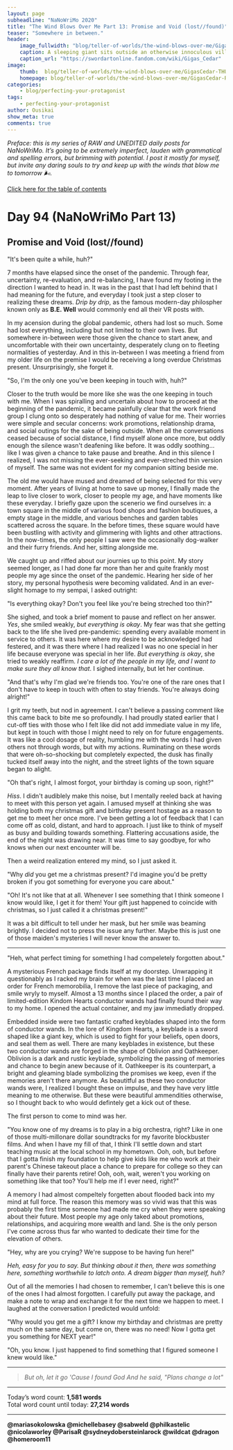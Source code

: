```yaml
---
layout: page
subheadline: "NaNoWriMo 2020"
title: "The Wind Blows Over Me Part 13: Promise and Void (lost//found)"
teaser: "Somewhere in between."
header:
    image_fullwidth: "blog/teller-of-worlds/the-wind-blows-over-me/GigasCedar-HEAD.jpg"
    caption: A sleeping giant sits outside an otherwise innoculous village at the outskirts of the virtual realm...
    caption_url: "https://swordartonline.fandom.com/wiki/Gigas_Cedar"
image:
    thumb:  blog/teller-of-worlds/the-wind-blows-over-me/GigasCedar-THUMB.png
    homepage: blog/teller-of-worlds/the-wind-blows-over-me/GigasCedar-RAW.png
categories:
    - blog/perfecting-your-protagonist
tags:
    - perfecting-your-protagonist
author: Ousikai
show_meta: true
comments: true
---
```

*Preface: this is my series of RAW and UNEDITED daily posts for NaNoWriMo. It’s going to be extremely imperfect, lauden with grammatical and spelling errors, but brimming with potential. I post it mostly for myself, but invite any daring souls to try and keep up with the winds that blow me to tomorrow :wind_face:.*

[Click here for the table of contents]({{site.url}}{{site.baseurl}}/blog/perfecting-your-protagonist/the-wind-blows-over-me-table-of-contents) <br/>

# Day 94 (NaNoWriMo Part 13)     
## Promise and Void (lost//found)

"It's been quite a while, huh?"

7 months have elapsed since the onset of the pandemic. Through fear, uncertainty, re-evaluation, and re-balancing, I have found my footing in the direction I wanted to head in. It was in the past that I had left behind that I had meaning for the future, and everyday I took just a step closer to realizing these dreams. *Drip by drip*, as the famous modern-day philospher known only as **B.E. Well** would commonly end all their VR posts with.

In my acension during the global pandemic, others had lost so much. Some had lost everything, including but not limited to their own lives. But somewhere in-between were those given the chance to start anew, and uncomfortable with their own uncertainty, desperately clung on to fleeting normalities of yesterday. And in this in-between I was meeting a friend from my older life on the premise I would be receiving a long overdue Christmas present. Unsurprisingly, she forget it. 

"So, I'm the only one you've been keeping in touch with, huh?"

Closer to the truth would be more like she was the one keeping in touch with me. When I was spiralling and uncertain about how to proceed at the beginning of the pandemic, it became painfully clear that the work friend group I clung onto so desperately had nothing of value for me. Their worries were simple and secular concerns: work promotions, relationship drama, and social outings for the sake of being outside. When all the conversations ceased because of social distance, I find myself alone once more, but oddly enough the silence wasn't deafening like before. It was oddly soothing... like I was given a chance to take pause and breathe. And in this silence I realized, I was not missing the ever-seeking and ever-streched thin version of myself. The same was not evident for my companion sitting beside me.

The old me would have mused and dreamed of being selected for this very moment. After years of living at home to save up money, I finally made the leap to live closer to work, closer to people my age, and have moments like these everyday. I briefly gaze upon the scenerio we find ourselves in: a town square in the middle of various food shops and fashion boutiques, a empty stage in the middle, and various benches and garden tables scattered across the square. In the before times, these square would have been bustling with activity and glimmering with lights and other attractions. In the now-times, the only people I saw were the occasionally dog-walker and their furry friends. And her, sitting alongside me. 

We caught up and riffed about our journies up to this point. My story seemed longer, as I had done far more than her and quite frankly most people my age since the onset of the pandemic. Hearing her side of her story, my personal hypothesis were becoming validated. And in an ever-slight homage to my sempai, I asked outright:

"Is everything okay? Don't you feel like you're being streched too thin?"

She sighed, and took a brief moment to pause and reflect on her answer. *Yes*, she smiled weakly, *but everything is okay*. My fear was that she getting back to the life she lived pre-pandemic: spending every available moment in service to others. It was here where my desire to be acknowledged had festered, and it was there where I had realized I was no one special in her life because everyone was special in her life. *But everything is okay*, she tried to weakly reaffirm. *I care a lot of the people in my life, and I want to make sure they all know that*. I sighed internally, but let her continue. 

"And that's why I'm glad we're friends too. You're one of the rare ones that I don't have to keep in touch with often to stay friends. You're always doing alright!"

I grit my teeth, but nod in agreement. I can't believe a passing comment like this came back to bite me so profoundly. I had proudly stated earlier that I cut-off ties with those who I felt like did not add immediate value in my life, but kept in touch with those I might need to rely on for future engagements. It was like a cool dosage of reality, humbling me with the words I had given others not through words, but with my actions. Ruminating on these words that were oh-so-shocking but completely expected, the dusk has finally tucked itself away into the night, and the street lights of the town square began to alight.

"Oh that's right, I almost forgot, your birthday is coming up soon, right?"

*Hiss*. I didn't audiblely make this noise, but I mentally reeled back at having to meet with this person yet again. I amused myself at thinking she was holding both my christmas gift and birthday present hostage as a reason to get me to meet her once more. I've been getting a lot of feedback that I can come off as cold, distant, and hard to approach. I just like to think of myself as busy and building towards something. Flattering accusations aside, the end of the night was drawing near. It was time to say goodbye, for who knows when our next encounter will be.

Then a weird realization entered my mind, so I just asked it. 

"Why *did* you get me a christmas present? I'd imagine you'd be pretty broken if you got something for everyone you care about."

"Oh! It's not like that at all. Whenever I see something that I think someone I know would like, I get it for them! Your gift just happened to coincide with christmas, so I just called it a christmas present!"

It was a bit difficult to tell under her mask, but her smile was beaming brightly. I decided not to press the issue any further. Maybe this is just one of those maiden's mysteries I will never know the answer to.

---

"Heh, what perfect timing for something I had compeletely forgotten about."

A mysterious French package finds itself at my doorstep. Unwrapping it questionably as I racked my brain for when was the last time I placed an order for French memorobilia, I remove the last piece of packaging, and smile wryly to myself. Almost a 13 months since I placed the order, a pair of limited-edition Kindom Hearts conductor wands had finally found their way to my home. I opened the actual container, and my jaw immediatly dropped.

Embedded inside were two fantastic crafted keyblades shaped into the form of conductor wands. In the lore of Kingdom Hearts, a keyblade is a sword shaped like a giant key, which is used to fight for your beliefs, open doors, and seal them as well. There are many keyblades in existence, but these two conductor wands are forged in the shape of Oblivion and Oathkeeper. Oblivion is a dark and rustic keyblade, symbolizing the passing of memories and chance to begin anew because of it. Oathkeeper is its counterpart, a bright and gleaming blade symbolizing the promises we keep, even if the memories aren't there anymore. As beautitful as these two conductor wands were, I realized I bought these on impulse, and they have very little meaning to me otherwise. But these were beautiful ammendities otherwise, so I thought back to who would defintely get a kick out of these. 

The first person to come to mind was her.

"You know one of my dreams is to play in a big orchestra, right? Like in one of those multi-millonare dollar soundtracks for my favorite blockbuster films. And when I have my fill of that, I think I'll settle down and start teaching music at the local school in my hometown. Ooh, ooh, but before that I gotta finish my foundation to help give kids like me who work at their parent's Chinese takeout place a chance to prepare for college so they can finally have their parents retire! Ooh, ooh, wait, weren't you working on something like that too? You'll help me if I ever need, right?"

A memory I had almost compeltely forgetten about flooded back into my mind at full force. The reason this memory was so vivid was that this was probably the first time someone had made me cry when they were speaking about their future. Most people my age only taked about promotions, relationships, and acquiring more wealth and land. She is the only person I've come across thus far who wanted to dedicate their time for the elevation of others. 

"Hey, why are you crying? We're suppose to be having fun here!"

*Heh, easy for you to say. But thinking about it then, there was something here, something worthwhile to latch onto. A dream bigger than myself, huh?*


Out of all the memories I had chosen to remember, I can't believe this is one of the ones I had almost forgotten. I carefully put away the package, and make a note to wrap and exchange it for the next time we happen to meet. I laughed at the conversation I predicted would unfold:

"Why would you get me a gift? I know my birthday and christmas are pretty much on the same day, but come on, there was no need! Now I gotta get you something for NEXT year!"

"Oh, you know. I just happened to find something that I figured someone I knew would like."

---

> *But oh, let it go*
> *'Cause I found God*
> *And he said, "Plans change a lot"*

---

Today’s word count: **1,581 words** <br/>
Total word count until today: **27,214 words** <br/>

-----

**@mariasokolowska @michellebasey @sabweld @philkastelic @nicolaworley @ParisaR @sydneydobersteinlarock @wildcat @dragon @homeroom11**